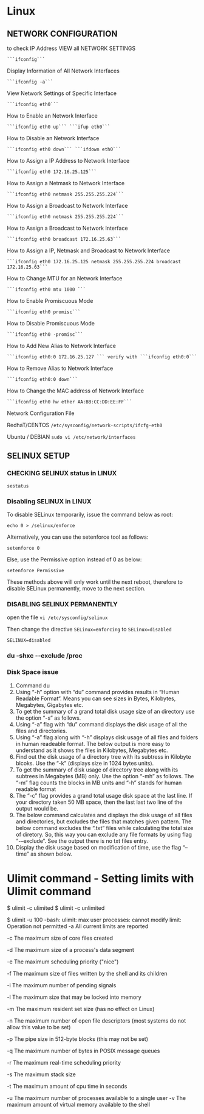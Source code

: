 # Linux

## NETWORK CONFIGURATION

to check IP Address  VIEW all NETWORK SETTINGS 
	
	```ifconfig```

Display Information of All Network Interfaces 

	```ifconfig -a```

View Network Settings of Specific Interface 

	```ifconfig eth0```

How to Enable an Network Interface 

	```ifconfig eth0 up``` ```ifup eth0```

How to Disable an Network Interface 

	```ifconfig eth0 down``` ```ifdown eth0```

How to Assign a IP Address to Network Interface 
	
	```ifconfig eth0 172.16.25.125```

How to Assign a Netmask to Network Interface 

	```ifconfig eth0 netmask 255.255.255.224```

How to Assign a Broadcast to Network Interface 

	```ifconfig eth0 netmask 255.255.255.224```

How to Assign a Broadcast to Network Interface 

	```ifconfig eth0 broadcast 172.16.25.63```

How to Assign a IP, Netmask and Broadcast to Network Interface 

	```ifconfig eth0 172.16.25.125 netmask 255.255.255.224 broadcast 172.16.25.63```

How to Change MTU for an Network Interface 

	```ifconfig eth0 mtu 1000 ```

How to Enable Promiscuous Mode 

	```ifconfig eth0 promisc```

 How to Disable Promiscuous Mode 
 
 	```ifconfig eth0 -promisc```
 
 How to Add New Alias to Network Interface 
 
 	```ifconfig eth0:0 172.16.25.127 ``` verify with ```ifconfig eth0:0```
 
 How to Remove Alias to Network Interface 
 
 	```ifconfig eth0:0 down```
 
 How to Change the MAC address of Network Interface 
 
 	```ifconfig eth0 hw ether AA:BB:CC:DD:EE:FF```
 
 
 

Network Configuration File 
	
RedhaT/CENTOS      ``` /etc/sysconfig/network-scripts/ifcfg-eth0 ```

Ubuntu / DEBIAN    ``` sudo vi /etc/network/interfaces ```

## SELINUX SETUP

### CHECKING SELINUX status in LINUX

```sestatus```

### Disabling SELINUX in LINUX

To disable SELinux temporarily, issue the command below as root:

```echo 0 > /selinux/enforce```

Alternatively, you can use the setenforce tool as follows:

```setenforce 0```

Else, use the Permissive option instead of 0 as below:
 
```setenforce Permissive```

These methods above will only work until the next reboot, therefore to disable SELinux permanently, move to the next section.

### DISABLING SELINUX PERMANENTLY 

open the file ```vi /etc/sysconfig/selinux``` 

Then change the directive ```SELinux=enforcing``` to ```SELinux=disabled``` 

```SELINUX=disabled```

### du -shxc --exclude /proc

### Disk Space issue
1. Command du 
2. Using “-h” option with “du” command provides results in “Human Readable Format“. Means you can see sizes in Bytes, Kilobytes, Megabytes, Gigabytes etc.
3. To get the summary of a grand total disk usage size of an directory use the option “-s” as follows.
4. Using “-a” flag with “du” command displays the disk usage of all the files and directories.
5. Using “-a” flag along with “-h” displays disk usage of all files and folders in human readeable format. The below output is more easy to understand as it shows the files in Kilobytes, Megabytes etc.
6. Find out the disk usage of a directory tree with its subtress in Kilobyte blcoks. Use the “-k” (displays size in 1024 bytes units).
7. To get the summary of disk usage of directory tree along with its subtrees in Megabytes (MB) only. Use the option “-mh” as follows. The “-m” flag counts the blocks in MB units and “-h” stands for human readable format
8. The “-c” flag provides a grand total usage disk space at the last line. If your directory taken 50 MB space, then the last last two line of the output would be.
9. The below command calculates and displays the disk usage of all files and directories, but excludes the files that matches given pattern. The below command excludes the “.txt” files while calculating the total size of diretory. So, this way you can exclude any file formats by using flag “-–exclude“. See the output there is no txt files entry.
10. Display the disk usage based on modification of time, use the flag “–time” as shown below.


# Ulimit command - Setting limits with Ulimit command
$ ulimit -c ulimited
$ ulimit -c
unlimited

$ ulimit -u 100
-bash: ulimit: max user processes: cannot modify limit: Operation not permitted
-a     All current limits are reported

-c     The maximum size of core files created

-d     The maximum size of a process's data segment

-e     The maximum scheduling priority ("nice")

-f     The  maximum  size  of files written by the shell and its
       children

-i     The maximum number of pending signals

-l     The maximum size that may be locked into memory

-m     The maximum resident set size (has no effect on Linux)

-n     The maximum number of open file descriptors (most systems
       do not allow this value to be set)

-p     The pipe size in 512-byte blocks (this may not be set)

-q     The maximum number of bytes in POSIX message queues

-r     The maximum real-time scheduling priority

-s     The maximum stack size

-t     The maximum amount of cpu time in seconds

-u     The  maximum  number  of  processes available to a single
       user
-v     The maximum amount of virtual  memory  available  to  the
       shell
